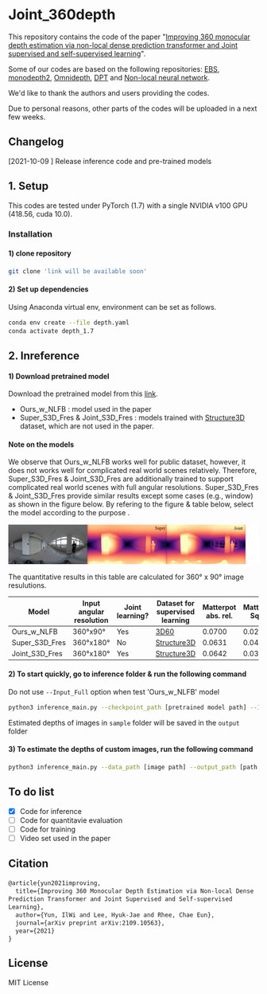 # Joint_360depth
This repository contains the code of the paper "[Improving 360 monocular depth estimation via non-local dense prediction transformer and Joint supervised and self-supervised learning](https://arxiv.org/abs/2109.10563)".

Some of our codes are based on the following repositories: [EBS](https://github.com/gdlg/panoramic-depth-estimation), [monodepth2](https://github.com/nianticlabs/monodepth2), [Omnidepth](https://github.com/meder411/OmniDepth-PyTorch), [DPT](https://github.com/isl-org/DPT) and [Non-local neural network](https://github.com/AlexHex7/Non-local_pytorch).

We'd like to thank the authors and users providing the codes.

Due to personal reasons, other parts of the codes will be uploaded in a next few weeks.
## Changelog
[2021-10-09 ] Release inference code and pre-trained models

## 1. Setup

This codes are tested under PyTorch (1.7) with a single NVIDIA v100 GPU (418.56, cuda 10.0).


### Installation
#### 1) clone repository
~~~bash
git clone 'link will be available soon'
~~~
#### 2) Set up dependencies
Using Anaconda virtual env, environment can be set as follows.

~~~bash
conda env create --file depth.yaml
conda activate depth_1.7
~~~

## 2. Inreference
#### 1) Download pretrained model

Download the pretrained model from this [link](https://drive.google.com/drive/folders/1IcyB1tgvs_U2KgzAVM9Qo861RmKNCnUd?usp=sharing). 

- Ours_w_NLFB : model used in the paper
- Super_S3D_Fres & Joint_S3D_Fres : models trained with [Structure3D](https://github.com/bertjiazheng/Structured3D) dataset, which are not used in the paper. 

#### Note on the models
We observe that Ours_w_NLFB works well for public dataset, however, it does not works well for complicated real world scenes relatively.
Therefore, Super_S3D_Fres & Joint_S3D_Fres are additionally trained to support complicated real world scenes with full angular resolutions. Super_S3D_Fres & Joint_S3D_Fres provide similar results except some cases (e.g., window) as shown in the figure below. By refering to the figure & table below, select the model according to the purpose .

<img src="./Assets/Comp.png">

The quantitative results in this table are calculated for 360&deg; x 90&deg; image resulutions.

| Model               | Input angular resolution  | Joint learning? | Dataset for supervised learning |Matterpot abs. rel. |Matterpot Sq.rel |Matterpot RMS |Matterpot RMSlog | Matterpot delta < 1.25  |
|---------------------|--------------------|----------------|--------------------------|-----------------|------|------|------|----------------|
| Ours_w_NLFB     |360&deg;x90&deg; | Yes             | [3D60](https://github.com/VCL3D/3D60) | 0.0700                     | 0.0287                 | 0.3032 |0.1051|0.9599|
| Super_S3D_Fres  |360&deg;x180&deg; |   No            |[Structure3D](https://github.com/bertjiazheng/Structured3D) | 0.0631              | 0.0400                 | 0.3454          |0.1216|0.9433
| Joint_S3D_Fres|360&deg;x180&deg; |Yes     | [Structure3D](https://github.com/bertjiazheng/Structured3D) | 0.0642                | 0.0389                 | 0.3388          |0.1207|0.9447


#### 2) To start quickly, go to inference folder & run the following command
Do not use `--Input_Full` option when test 'Ours_w_NLFB' model
~~~bash
python3 inference_main.py --checkpoint_path [pretrained model path] --Input_Full
~~~
Estimated depths of images in `sample` folder will be saved in the `output` folder

#### 3) To estimate the depths of custom images, run the following command

~~~bash
python3 inference_main.py --data_path [image path] --output_path [path where results will be saved]
~~~

## To do list
- [x] Code for inference  
- [ ] Code for quantitavie evaluation 
- [ ] Code for training
- [ ] Video set used in the paper

## Citation
```
@article{yun2021improving,
  title={Improving 360 Monocular Depth Estimation via Non-local Dense Prediction Transformer and Joint Supervised and Self-supervised Learning},
  author={Yun, IlWi and Lee, Hyuk-Jae and Rhee, Chae Eun},
  journal={arXiv preprint arXiv:2109.10563},
  year={2021}
}
``` 
## License
MIT License
